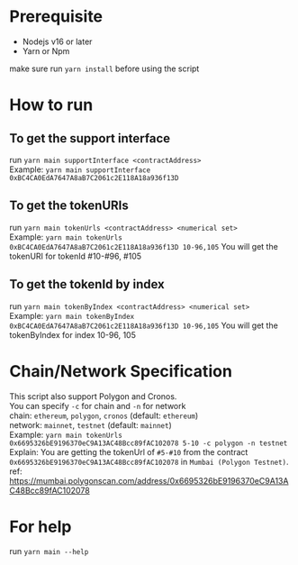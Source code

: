 # Prerequisite
- Nodejs v16 or later
- Yarn or Npm

make sure run `yarn install` before using the script

# How to run
## To get the support interface
run `yarn main supportInterface <contractAddress>`\
Example: `yarn main supportInterface 0xBC4CA0EdA7647A8aB7C2061c2E118A18a936f13D`

## To get the tokenURIs
run `yarn main tokenUrls <contractAddress> <numerical set>`\
Example: `yarn main tokenUrls 0xBC4CA0EdA7647A8aB7C2061c2E118A18a936f13D 10-96,105`
You will get the tokenURI for tokenId #10-#96, #105
## To get the tokenId by index
run `yarn main tokenByIndex <contractAddress> <numerical set>`\
Example: `yarn main tokenByIndex 0xBC4CA0EdA7647A8aB7C2061c2E118A18a936f13D 10-96,105`
You will get the tokenByIndex for index 10-96, 105

# Chain/Network Specification
This script also support Polygon and Cronos.\
You can specify `-c` for chain and `-n` for network\
chain: `ethereum`, `polygon`, `cronos` (default: `ethereum`)\
network: `mainnet`, `testnet` (default: `mainnet`)\
Example: `yarn main tokenUrls 0x6695326bE9196370eC9A13AC48Bcc89fAC102078 5-10 -c polygon -n testnet`\
Explain: You are getting the tokenUrl of `#5-#10` from the contract `0x6695326bE9196370eC9A13AC48Bcc89fAC102078` in `Mumbai (Polygon Testnet)`.\
ref: https://mumbai.polygonscan.com/address/0x6695326bE9196370eC9A13AC48Bcc89fAC102078

# For help
run `yarn main --help`